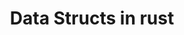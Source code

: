 ---
id: structs
title: Data Structs in rust
sidebar_label: Data Structs
description: Learn what data structs are in Rust.
---